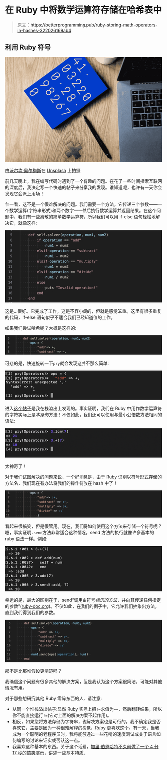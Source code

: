 # 在 Ruby 中将数学运算符存储在哈希表中

> 原文：<https://betterprogramming.pub/ruby-storing-math-operators-in-hashes-322026169ab4>

## 利用 Ruby 符号

![](img/7f580c063c67695fea2b5eda6299d983.png)

由[沃尔坎·奥尔梅斯](https://unsplash.com/@volkanolmez?utm_source=unsplash&utm_medium=referral&utm_content=creditCopyText)在 [Unsplash](https://unsplash.com/s/photos/maths?utm_source=unsplash&utm_medium=referral&utm_content=creditCopyText) 上拍摄

前几天晚上，我在编写代码时遇到了一个有趣的问题。在花了一些时间探索互联网的深度后，我决定写一个快速的帖子来分享我的发现。谁知道呢，也许有一天你会发现它会派上用场！

乍一看，这不是一个很难解决的问题。我们需要一个方法，它传递三个参数——一个数学运算(字符串形式)和两个数字——然后执行数学运算并返回结果。在这个问题中，我们有一些离散的简单数学运算符，所以我们可以用 if-else 语句轻松地解决它，就像这样:

![](img/8e6365da06e956a2be3473b24a7c22d9.png)

这是…很好。它完成了工作，这是不容小觑的，但就是感觉笨重。这里有很多重复的代码，if-else 语句似乎不适合我们已经知道值的工作。

如果我们尝试哈希呢？大概是这样的:

![](img/44a94a72cb4913b6624057f17b3ae482.png)

可悲的是，快速旋转一下`pry`就会发现这并不那么简单:

![](img/3777177ac722b29ee2856c383fc66fa4.png)

进入[这个帖子](https://stackoverflow.com/questions/8437497/can-ruby-math-operators-be-stored-in-a-hash-and-applied-dynamically-later)是我在栈溢出上发现的。事实证明，我们在 Ruby 中用作数学运算符的字符实际上是*本身的*方法！不仅如此，我们还可以使用与最小公倍数方法相同的语法:

![](img/bd391cec82a1475335a77942dda744e1.png)

太神奇了！

对于我们试图解决的问题来说，一个好消息是，由于 Ruby 识别以符号形式存储的方法名，我们现在有办法将我们的操作符放在 hash 中了！

![](img/e137601a45a8ba408c845c4afdb8eedc.png)

看起来很搞笑，但是很管用。现在，我们将如何使用这个方法来存储一个符号呢？嗯，事实证明`.send`方法非常适合这种情况。send 方法的执行就像许多基本的 ruby 语法一样。例如:

![](img/aeb261f1e94f76b8c182a01397c948ea.png)

幸运的是，最大的区别在于，send“调用由符号*标识的方法*，并向其传递任何指定的参数”([ruby-doc.org](https://ruby-doc.org/core-2.7.0/Object.html#method-i-send))。不仅如此，在我们的例子中，它允许我们抽象出方法，直到我们得到我们的参数。

![](img/5088c7210a09305dc070172a1a7e4ccf.png)

那不是比那堆假设更清楚吗？

我确信这个问题有很多其他的解决方案，但是我认为这个方案很简洁，可能对其他情况有用。

对于那些想研究其他 Ruby 零碎东西的人，请注意:

*   从同一个堆栈溢出帖子:显然 Ruby 实际上把`!=`求值为`==`，然后翻转结果，所以你不能直接运行`!=`(它对上面的解决方案不起作用)。
*   相反，如果您将方法存储为字符串，该解决方案也是可行的。我不确定我是否喜欢它，主要是因为一种很难解释的感觉，Ruby 更喜欢这个。有一天，当我成为一个聪明的老程序员时，我将能够通过一些花哨的速度测试或关于语言如何编写的讨论来证实或否认这一点。
*   我喜欢这种基本的东西。关于这个话题，[加里·伯恩哈特不久前做了一个 4 分 17 秒的搞笑演示](https://www.destroyallsoftware.com/talks/wat)，讲述一些基本特质。